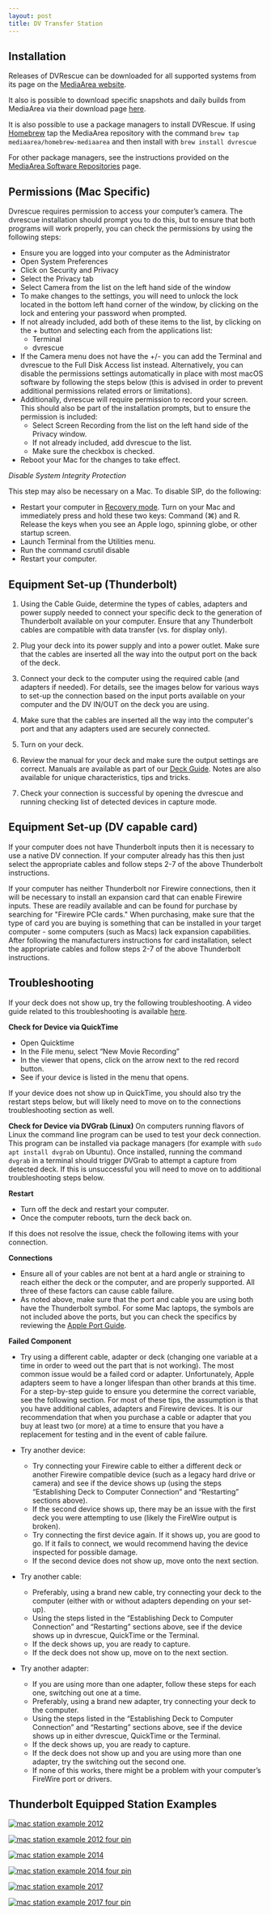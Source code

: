 ```yaml
---
layout: post
title: DV Transfer Station
---
```



## Installation
Releases of DVRescue can be downloaded for all supported systems from its page on the [MediaArea website](https://mediaarea.net/DVRescue).

It also is possible to download specific snapshots and daily builds from MediaArea via their download page [here](https://old.mediaarea.net/download/snapshots/binary/dvrescue/).

It is also possible to use a package managers to install DVRescue. If using [Homebrew](https://brew.sh/) tap the MediaArea repository with the command `brew tap mediaarea/homebrew-mediaarea` and then install with `brew install dvrescue`

For other package managers, see the instructions provided on the [MediaArea Software Repositories](https://mediaarea.net/en/Repos ) page.

## Permissions (Mac Specific)
Dvrescue requires permission to access your computer’s camera. The dvrescue installation should prompt you to do this, but to ensure that both programs will work properly, you can check the permissions by using the following steps:

* Ensure you are logged into your computer as the Administrator
* Open System Preferences
* Click on Security and Privacy
* Select the Privacy tab
* Select Camera from the list on the left hand side of the window
* To make changes to the settings, you will need to unlock the lock located in the bottom left hand corner of the window, by clicking on the lock and entering your password when prompted.
* If not already included, add both of these items to the list, by clicking on the + button and selecting each from the applications list:
  - Terminal
  - dvrescue
 * If the Camera menu does not have the +/- you can add the Terminal and dvrescue to the Full Disk Access list instead. Alternatively, you can disable the permissions settings automatically in place with most macOS software by following the steps below (this is advised in order to prevent additional permissions related errors or limitations).
 * Additionally, dvrescue will require permission to record your screen. This should also be part of the installation prompts, but to ensure the permission is included:
   - Select Screen Recording from the list on the left hand side of the Privacy window.
   - If not already included, add dvrescue to the list.
   - Make sure the checkbox is checked.
 * Reboot your Mac for the changes to take effect.

 _Disable System Integrity Protection_

 This step may also be necessary on a Mac. To disable SIP, do the following:
 * Restart your computer in [Recovery mode](https://support.apple.com/en-us/HT201314). Turn on your Mac and immediately press and hold these two keys: Command (⌘) and R. Release the keys when you see an Apple logo, spinning globe, or other startup screen.
 * Launch Terminal from the Utilities menu.
 * Run the command csrutil disable
 * Restart your computer.

## Equipment Set-up (Thunderbolt)

1) Using the Cable Guide, determine the types of cables, adapters and power supply needed to connect your specific deck to the generation of Thunderbolt available on your computer. Ensure that any Thunderbolt cables are compatible with data transfer (vs. for display only).

2) Plug your deck into its power supply and into a power outlet. Make sure that the cables are inserted all the way into the output port on the back of the deck.

3) Connect your deck to the computer using the required cable (and adapters if needed). For details, see the images below for various ways to set-up the connection based on the input ports available on your computer and the DV IN/OUT on the deck you are using.

4) Make sure that the cables are inserted all the way into the computer's port and that any adapters used are securely connected.

5) Turn on your deck.

6) Review the manual for your deck and make sure the output settings are correct. Manuals are available as part of our [Deck Guide](https://mipops.github.io/dvrescue/sections/deck_guide.html). Notes are also available for unique characteristics, tips and tricks.
7) Check your connection is successful by opening the dvrescue and running checking list of detected devices in capture mode.

## Equipment Set-up (DV capable card)
If your computer does not have Thunderbolt inputs then it is necessary to use a native DV connection. If your computer already has this then just select the appropriate cables and follow steps 2-7 of the above Thunderbolt instructions.

If your computer has neither Thunderbolt nor Firewire connections, then it will be necessary to install an expansion card that can enable Firewire inputs. These are readily available and can be found for purchase by searching for "Firewire PCIe cards." When purchasing, make sure that the type of card you are buying is something that can be installed in your target computer - some computers (such as Macs) lack expansion capabilities. After following the manufacturers instructions for card installation, select the appropriate cables and follow steps 2-7 of the above Thunderbolt instructions.

## Troubleshooting

If your deck does not show up, try the following troubleshooting. A video guide related to this troubleshooting is available [here](https://youtu.be/7FaZw3RoVbA?t=232).

__Check for Device via QuickTime__
* Open Quicktime
* In the File menu, select “New Movie Recording”
* In the viewer that opens, click on the arrow next to the red record button.
* See if your device is listed in the menu that opens.

If your device does not show up in QuickTime, you should also try the restart steps below, but will likely need to move on to the connections troubleshooting section as well.

__Check for Device via DVGrab (Linux)__
On computers running flavors of Linux the command line program can be used to test your deck connection. This program can be installed via package managers (for example with `sudo apt install dvgrab` on Ubuntu). Once installed, running the command `dvgrab` in a terminal should trigger DVGrab to attempt a capture from detected deck. If this is unsuccessful you will need to move on to additional troubleshooting steps below.

__Restart__
* Turn off the deck and restart your computer.
* Once the computer reboots, turn the deck back on.

If this does not resolve the issue, check the following items with your connection.

__Connections__

* Ensure all of your cables are not bent at a hard angle or straining to reach either the deck or the computer, and are properly supported. All three of these factors can cause cable failure.
* As noted above, make sure that the port and cable you are using both have the Thunderbolt symbol. For some Mac laptops, the symbols are not included above the ports, but you can check the specifics by reviewing the [Apple Port Guide](https://support.apple.com/en-us/HT201736).

__Failed Component__
* Try using a different cable, adapter or deck (changing one variable at a time in order to weed out the part that is not working). The most common issue would be a failed cord or adapter. Unfortunately, Apple adapters seem to have a longer lifespan than other brands at this time. For a step-by-step guide to ensure you determine the correct variable, see the following section. For most of these tips, the assumption is that you have additional cables, adapters and Firewire devices. It is our recommendation that when you purchase a cable or adapter that you buy at least two (or more) at a time to ensure that you have a replacement for testing and in the event of cable failure.

* Try another device:
  - Try connecting your Firewire cable to either a different deck or another Firewire compatible device (such as a legacy hard drive or camera) and see if the device shows up (using the steps “Establishing Deck to Computer Connection” and “Restarting” sections above). 
  - If the second device shows up, there may be an issue with the first deck you were attempting to use (likely the FireWire output is broken).
  - Try connecting the first device again. If it shows up, you are good to go. If it fails to connect, we would recommend having the device inspected for possible damage. 
  - If the second device does not show up, move onto the next section.
* Try another cable:
  - Preferably, using a brand new cable, try connecting your deck to the computer (either with or without adapters depending on your set-up).
  - Using the steps listed in the “Establishing Deck to Computer Connection” and “Restarting” sections above, see if the device shows up in dvrescue, QuickTime or the Terminal.
  - If the deck shows up, you are ready to capture.
  - If the deck does not show up, move on to the next section.
* Try another adapter:
  - If you are using more than one adapter, follow these steps for each one, switching out one at a time.
  - Preferably, using a brand new adapter, try connecting your deck to the computer.
  - Using the steps listed in the “Establishing Deck to Computer Connection” and “Restarting” sections above, see if the device shows up in either dvrescue, QuickTime or the Terminal.
  - If the deck shows up, you are ready to capture.
  - If the deck does not show up and you are using more than one adapter, try the switching out the second one.
  - If none of this works, there might be a problem with your computer’s FireWire port or drivers.

## Thunderbolt Equipped Station Examples
<a href="{{ site.baseurl }}/images/macOS_Transfer-Station_Setup_2012.png"><img alt="mac station example 2012" src="{{ site.baseurl }}/images/macOS_Transfer-Station_Setup_2012.png"></a>

<a href="{{ site.baseurl }}/images/macOS_Transfer-Station_Setup_2012_4pin.png"><img alt="mac station example 2012 four pin" src="{{ site.baseurl }}/images/macOS_Transfer-Station_Setup_2012_4pin.png"></a>

<a href="{{ site.baseurl }}/images/macOS_Transfer-Station_Setup_2014.png"><img alt="mac station example 2014" src="{{ site.baseurl }}/images/macOS_Transfer-Station_Setup_2014.png"></a>

<a href="{{ site.baseurl }}/images/macOS_Transfer-Station_Setup_2014_4pin.png"><img alt="mac station example 2014 four pin" src="{{ site.baseurl }}/images/macOS_Transfer-Station_Setup_2014_4pin.png"></a>

<a href="{{ site.baseurl }}/images/macOS_Transfer-Station_Setup_2017.png"><img alt="mac station example 2017" src="{{ site.baseurl }}/images/macOS_Transfer-Station_Setup_2017.png"></a>

<a href="{{ site.baseurl }}/images/macOS_Transfer-Station_Setup_2017_4pin.png"><img alt="mac station example 2017 four pin" src="{{ site.baseurl }}/images/macOS_Transfer-Station_Setup_2017_4pin.png"></a>

